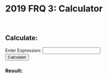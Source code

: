 # 2019 FRQ 3: Calculator

<script>

function calculate(){
    var expression = document.getElementById("expression").value;

    var str_url_expression = "https://csa.rebeccaaa.tk/api/calculator/calculate/" + expression;
    console.log(str_url_expression)

    fetch(str_url_expression)
    // response is a RESTful "promise" on any successful fetch
    .then(response => {
      // check for response errors
    if (response.status !== 200) {
        error('GET API/Fetch Response Failure: ' + response.status);
        return;
    }
    
    // valid response will have JSON data
    response.json().then(data => {
        console.log(data);
        console.log(data.result);
        document.getElementById("calculated_result").innerHTML = "Result: " + data.result;
    })
})

}

</script>

<br>
<h2>Calculate: </h2>
<label for="expression">Enter Expression: </label>
<input type="text" id="expression" name="expression" >
<br>
<button onclick="calculate()">Calculate!</button> 
<br>
<h3 id="calculated_result">Result: </h3>
<br>
<br>

